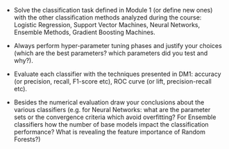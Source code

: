 - Solve the classification task defined in Module 1 (or define new ones) with the other classification methods analyzed during the course: Logistic Regression, Support Vector Machines, Neural Networks, Ensemble Methods, Gradient Boosting Machines.

- Always perform hyper-parameter tuning phases and justify your choices (which are the best parameters? which parameters did you test and why?).

- Evaluate each classifier with the techniques presented in DM1: accuracy (or precision, recall, F1-score etc), ROC curve (or lift, precision-recall etc).

- Besides the numerical evaluation draw your conclusions about the various classifiers (e.g. for Neural Networks: what are the parameter sets or the convergence criteria which avoid overfitting? For Ensemble classifiers how the number of base models impact the classification performance? What is revealing the feature importance of Random Forests?)
